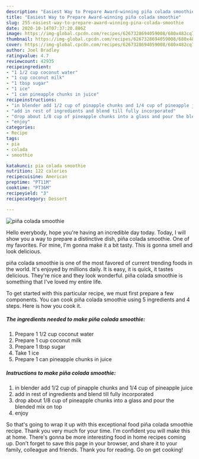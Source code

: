 ```yaml
---
description: "Easiest Way to Prepare Award-winning piña colada smoothie"
title: "Easiest Way to Prepare Award-winning piña colada smoothie"
slug: 255-easiest-way-to-prepare-award-winning-pina-colada-smoothie
date: 2020-10-14T07:37:20.886Z
image: https://img-global.cpcdn.com/recipes/6267328694059008/680x482cq70/pina-colada-smoothie-recipe-main-photo.jpg
thumbnail: https://img-global.cpcdn.com/recipes/6267328694059008/680x482cq70/pina-colada-smoothie-recipe-main-photo.jpg
cover: https://img-global.cpcdn.com/recipes/6267328694059008/680x482cq70/pina-colada-smoothie-recipe-main-photo.jpg
author: Joel Bradley
ratingvalue: 4.7
reviewcount: 42935
recipeingredient:
- "1 1/2 cup coconut water"
- "1 cup coconut milk"
- "1 tbsp sugar"
- "1 ice"
- "1 can pineapple chunks in juice"
recipeinstructions:
- "in blender add 1/2 cup of pinapple chunks and 1/4 cup of pineapple juice"
- "add in rest of ingredients and blend till fully incorporated"
- "drop about 1/8 cup of pineapple chunks into a glass and pour the blended mix on top"
- "enjoy"
categories:
- Recipe
tags:
- pia
- colada
- smoothie

katakunci: pia colada smoothie 
nutrition: 122 calories
recipecuisine: American
preptime: "PT11M"
cooktime: "PT36M"
recipeyield: "3"
recipecategory: Dessert

---
```



![piña colada smoothie](https://img-global.cpcdn.com/recipes/6267328694059008/680x482cq70/pina-colada-smoothie-recipe-main-photo.jpg)

Hello everybody, hope you're having an incredible day today. Today, I will show you a way to prepare a distinctive dish, piña colada smoothie. One of my favorites. For mine, I'm gonna make it a bit tasty. This is gonna smell and look delicious.



piña colada smoothie is one of the most favored of current trending foods in the world. It's enjoyed by millions daily. It is easy, it is quick, it tastes delicious. They're nice and they look wonderful. piña colada smoothie is something that I've loved my entire life.


To get started with this particular recipe, we must first prepare a few components. You can cook piña colada smoothie using 5 ingredients and 4 steps. Here is how you cook it.

<!--inarticleads1-->

##### The ingredients needed to make piña colada smoothie:

1. Prepare 1 1/2 cup coconut water
1. Prepare 1 cup coconut milk
1. Prepare 1 tbsp sugar
1. Take 1 ice
1. Prepare 1 can pineapple chunks in juice




<!--inarticleads2-->

##### Instructions to make piña colada smoothie:

1. in blender add 1/2 cup of pinapple chunks and 1/4 cup of pineapple juice
1. add in rest of ingredients and blend till fully incorporated
1. drop about 1/8 cup of pineapple chunks into a glass and pour the blended mix on top
1. enjoy




So that's going to wrap it up with this exceptional food piña colada smoothie recipe. Thank you very much for your time. I'm confident you will make this at home. There's gonna be more interesting food in home recipes coming up. Don't forget to save this page in your browser, and share it to your family, colleague and friends. Thank you for reading. Go on get cooking!
